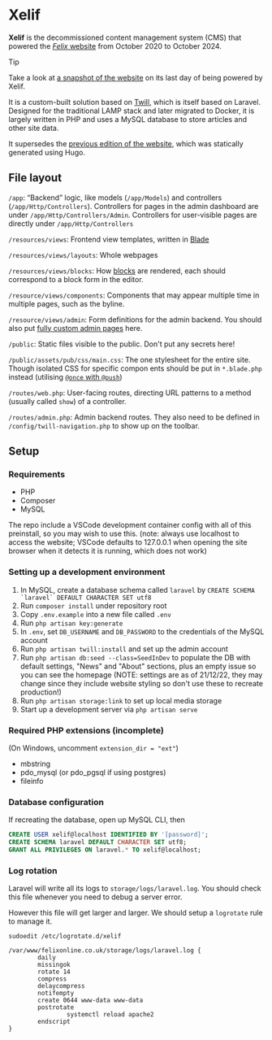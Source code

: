 Xelif
=====

**Xelif** is the decommissioned content management system (CMS) that powered the 
[_Felix_ website](https://felixonline.co.uk) from October 2020 to 
October 2024.

> [!TIP]
> Take a look at [a snapshot of the website](https://felixonline.co.uk/content/files/2024/11/felixonline.co.uk-snapshot-2024-10-03.html) on its last day of being powered by Xelif.

It is a custom-built solution based on
[Twill](https://twill.io), which is itself based on Laravel.
Designed for the traditional LAMP stack and later migrated to Docker, it
is largely written in PHP and uses a MySQL database to store articles
and other site data.

It supersedes the [previous edition of the website](https://github.com/FelixOnline/v2), which was statically
generated using Hugo.

## File layout

`/app`: “Backend” logic, like models (`/app/Models`) and controllers
(`/app/Http/Controllers`). Controllers for pages in the admin dashboard
are under `/app/Http/Controllers/Admin`. Controllers for user-visible
pages are directly under `/app/Http/Controllers`

`/resources/views`: Frontend view templates, written in
[Blade](https://laravel.com/docs/8.x/blade)

`/resources/views/layouts`: Whole webpages

`/resources/views/blocks`: How
[blocks](https://twill.io/docs/#rendering-blocks) are rendered, each
should correspond to a block form in the editor.

`/resource/views/components`: Components that may appear multiple time
in multiple pages, such as the byline.

`/resource/views/admin`: Form definitions for the admin backend. You
should also put [fully custom admin
pages](https://twill.io/docs/#custom-cms-pages) here.

`/public`: Static files visible to the public. Don't put any secrets
here!

`/public/assets/pub/css/main.css`: The one stylesheet for the entire
site. Though isolated CSS for specific compon ents should be put in
`*.blade.php` instead (utilising [`@once` with
`@push`](https://laravel.com/docs/8.x/blade#the-once-directive))

`/routes/web.php`: User-facing routes, directing URL patterns to a
method (usually called `show`) of a controller.

`/routes/admin.php`: Admin backend routes. They also need to be defined
in `/config/twill-navigation.php` to show up on the toolbar.

## Setup

### Requirements

- PHP
- Composer
- MySQL

The repo include a VSCode development container config with all of this preinstall, so you may wish to use this. (note: always use localhost to access the website; VSCode defaults to 127.0.0.1 when opening the site browser when it detects it is running, which does not work)

### Setting up a development environment

1. In MySQL, create a database schema called `laravel` by ``CREATE SCHEMA `laravel` DEFAULT CHARACTER SET utf8``
2. Run `composer install` under repository root
3. Copy `.env.example` into a new file called `.env`
4. Run `php artisan key:generate`
5. In `.env`, set `DB_USERNAME` and `DB_PASSWORD` to the credentials of the MySQL account
6. Run `php artisan twill:install` and set up the admin account
7. Run `php artisan db:seed --class=SeedInDev` to populate the DB with default settings, "News" and "About" sections, plus an empty issue so you can see the homepage (NOTE: settings are as of 21/12/22, they may change since they include website styling so don't use these to recreate production!)
8. Run `php artisan storage:link` to set up local media storage
9. Start up a development server via `php artisan serve`

### Required PHP extensions (incomplete)

(On Windows, uncomment `extension_dir = "ext"`)
- mbstring
- pdo_mysql (or pdo_pgsql if using postgres)
- fileinfo

### Database configuration

If recreating the database, open up MySQL CLI, then

``` sql
CREATE USER xelif@localhost IDENTIFIED BY '[password]';
CREATE SCHEMA laravel DEFAULT CHARACTER SET utf8;
GRANT ALL PRIVILEGES ON laravel.* TO xelif@localhost;
```

### Log rotation

Laravel will write all its logs to `storage/logs/laravel.log`. You
should check this file whenever you need to debug a server error.

However this file will get larger and larger. We should setup a
`logrotate` rule to manage it.

`sudoedit /etc/logrotate.d/xelif`

    /var/www/felixonline.co.uk/storage/logs/laravel.log {
            daily
            missingok
            rotate 14
            compress
            delaycompress
            notifempty
            create 0644 www-data www-data
            postrotate
                    systemctl reload apache2
            endscript
    }
